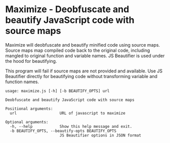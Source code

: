 Maximize - Deobfuscate and beautify JavaScript code with source maps
=====================================================================

Maximize will deobfuscate and beautify minified code using source maps. Source
maps map compiled code back to the original code, including mangled to original
function and variable names. JS Beautifier is used under the hood for
beautifying.

This program will fail if source maps are not provided and available. Use JS
Beautifier directly for beautifying code without transforming variable and
function names.

```
usage: maximize.js [-h] [-b BEAUTIFY_OPTS] url

Deobfuscate and beautify JavaScript code with source maps

Positional arguments:
  url                   URL of javascript to maximize

Optional arguments:
  -h, --help            Show this help message and exit.
  -b BEAUTIFY_OPTS, --beautify-opts BEAUTIFY_OPTS
                        JS Beautifier options in JSON format
```
